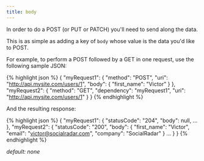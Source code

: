 ```yaml
---
title: body
---
```


In order to do a POST (or PUT or PATCH) you'll need to send along the data.

This is as simple as adding a key of `body` whose value is the data you'd like to POST.

For example, to perform a POST followed by a GET in one request, use the following sample JSON:

{% highlight json %}
{
    "myRequest1": {
        "method": "POST",
        "uri": "http://api.mysite.com/users/1",
        "body": {
            "first_name": "Victor"
        }
    },
    "myRequest2": {
        "method": "GET",
        "dependency": "myRequest1",
        "uri": "http://api.mysite.com/users/1"
    }
}
{% endhighlight %}

And the resulting response:

{% highlight json %}
{
    "myRequest1": {
        "statusCode": "204",
        "body": null,
        ...
    },
    "myRequest2": {
        "statusCode": "200",
        "body": {
            "first_name": "Victor",
            "email": "victor@socialradar.com",
            "company": "SocialRadar"
        }
        ...
    }
}
{% endhighlight %}

*default: none*
